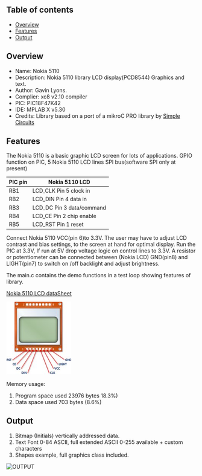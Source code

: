 
Table of contents
---------------------------

  * [Overview](#overview)
  * [Features](#features)
  * [Output](#output)
  
Overview
--------------------------------------------
* Name: Nokia 5110
* Description: Nokia 5110 library LCD display(PCD8544) Graphics and text.
* Author: Gavin Lyons.
* Complier: xc8 v2.10 compiler
* PIC: PIC18F47K42
* IDE:  MPLAB X v5.30
* Credits: Library based on a port of a mikroC PRO library by [Simple Circuits](https://simple-circuit.com/pic-mikroc-nokia-5110-lcd-graphics-test-example/)


Features
----------------------

The Nokia 5110 is a basic graphic LCD screen for lots of applications. 
GPIO function on PIC, 5 Nokia 5110 LCD lines SPI bus(software SPI only at present)

| PIC pin  | Nokia 5110 LCD |
| ------ | ------ |
| RB1 | LCD_CLK Pin 5 clock in |
| RB2 | LCD_DIN Pin 4 data in |
| RB3 | LCD_DC Pin 3 data/command|
| RB4 | LCD_CE Pin 2 chip enable |
| RB5 | LCD_RST Pin 1 reset|

Connect Nokia 5110 VCC(pin 6)to 3.3V.
The user may have to adjust LCD contrast and bias settings,
to the screen at hand for optimal display.
Run the PIC at 3.3V,  If run at 5V drop voltage logic on control lines to 3.3V.
A resistor or potentiometer can be connected between (Nokia LCD) GND(pin8) and LIGHT(pin7) to switch on /off backlight and adjust brightness. 

The main.c contains the demo functions in a test loop showing features of library. 

[Nokia 5110 LCD dataSheet ](https://www.sparkfun.com/datasheets/LCD/Monochrome/Nokia5110.pdf)

![PICTURE](https://github.com/gavinlyonsrepo/pic_16F1619_projects/blob/master/images/NOKIA2.jpg)

Memory usage: 

1. Program space used 23976 bytes 18.3%)
2. Data space  used 703 bytes (8.6%)

Output
------------------------

1. Bitmap (Initials) vertically addressed data.
2. Text Font 0-84 ASCII, full extended ASCII 0-255 available + custom characters
3. Shapes example, full graphics class included.

![OUTPUT](https://github.com/gavinlyonsrepo/pic_18F47K42_projects/blob/master/images/nokiagraph1.jpg)
